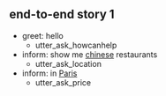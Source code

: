 ## end-to-end story 1
* greet: hello
    - utter_ask_howcanhelp   <!-- predicted: utter_greet -->
* inform: show me [chinese](cuisine) restaurants   <!-- predicted: affirm: show me chinese restaurants -->
    - utter_ask_location   <!-- predicted: utter_happy -->
* inform: in [Paris](location)   <!-- predicted: mood_unhappy: in Paris -->
    - utter_ask_price   <!-- predicted: utter_cheer_up -->


